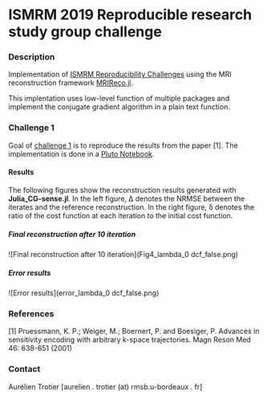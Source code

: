 # ISMRM 2019 Reproducible research study group challenge

### Description

Implementation of [ISMRM Reproducibility Challenges](https://ismrm.github.io/rrsg/) using the MRI reconstruction framework [MRIReco.jl](https://travis-ci.org/github/MagneticResonanceImaging/MRIReco.jl). 

This implentation uses low-level function of multiple packages and implement the conjugate gradient algorithm in a plain text function.

### Challenge 1

Goal of [challenge 1](https://blog.ismrm.org/2019/04/02/ismrm-reproducible-research-study-group-2019-reproduce-a-seminal-paper-initiative/) is to reproduce the results from the paper [1]. The implementation is done in a [Pluto Notebook](https://github.com/fonsp/Pluto.jl).

#### Results
The following figures show the reconstruction results generated with **Julia_CG-sense.jl**.
In the left figure, Δ denotes the NRMSE between the iterates and the reference reconstruction.
In the right figure, δ denotes the ratio of the cost function at each iteration to the initial cost function.

##### Final reconstruction after 10 iteration

![Final reconstruction after 10 iteration](Fig4_lambda_0 dcf_false.png)

##### Error results

![Error results](error_lambda_0 dcf_false.png)

### References

[1] Pruessmann, K. P.; Weiger, M.; Boernert, P. and Boesiger, P. Advances in sensitivity encoding with arbitrary k-space trajectories. Magn Reson Med 46: 638-651 (2001)

### Contact

Aurélien Trotier [aurelien . trotier (at) rmsb.u-bordeaux . fr]


